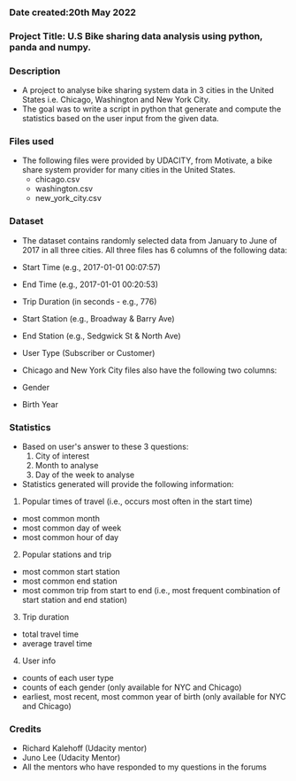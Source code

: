 
### Date created:20th May 2022


### Project Title: U.S Bike sharing data analysis using python, panda and numpy.

### Description
- A project to analyse bike sharing system data in 3 cities in the United States i.e. Chicago, Washington and New York City.
- The goal was to write a script in python that generate and compute the statistics based on the user input from the given data.

### Files used
- The following files were provided by UDACITY, from Motivate, a bike share system provider for many cities in the United States.
  - chicago.csv
  - washington.csv
  - new_york_city.csv

### Dataset
- The dataset contains randomly selected data from January to June of 2017 in all three cities. All three files has 6 columns of the following data:
 - Start Time (e.g., 2017-01-01 00:07:57)
 - End Time (e.g., 2017-01-01 00:20:53)
 - Trip Duration (in seconds - e.g., 776)
 - Start Station (e.g., Broadway & Barry Ave)
 - End Station (e.g., Sedgwick St & North Ave)
 - User Type (Subscriber or Customer)
- Chicago and New York City files also have the following two columns:

 - Gender
 - Birth Year

### Statistics
- Based on user's answer to these 3 questions:
  1. City of interest
  2. Month to analyse
  3. Day of the week to analyse
- Statistics generated will provide the following information:
 1. Popular times of travel (i.e., occurs most often in the start time)
   - most common month
   - most common day of week
   - most common hour of day

 2. Popular stations and trip
   - most common start station
   - most common end station
   - most common trip from start to end (i.e., most frequent combination of start station and end station)

 3. Trip duration
   - total travel time
   - average travel time

 4. User info
   - counts of each user type
   - counts of each gender (only available for NYC and Chicago)
   - earliest, most recent, most common year of birth (only available for NYC and Chicago)

### Credits
- Richard Kalehoff (Udacity mentor)
- Juno Lee (Udacity Mentor)
- All the  mentors who have responded to my questions in the forums
